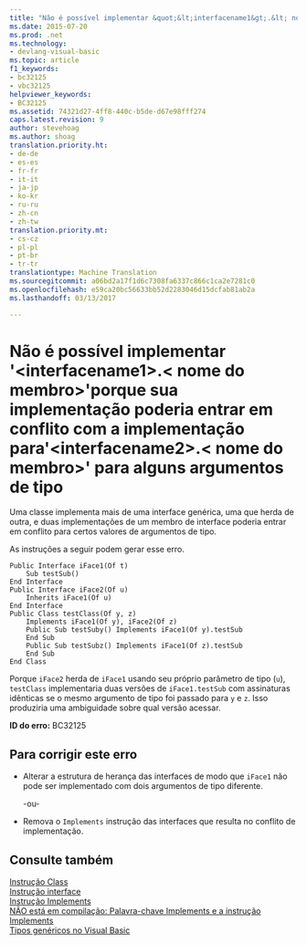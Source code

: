```yaml
---
title: "Não é possível implementar &quot;&lt;interfacename1&gt;.&lt; nome do membro&gt;&quot;porque sua implementação poderia entrar em conflito com a implementação para&quot;&lt;interfacename2&gt;.&lt; nome do membro&gt;&quot; para alguns argumentos de tipo | Documentos do Microsoft"
ms.date: 2015-07-20
ms.prod: .net
ms.technology:
- devlang-visual-basic
ms.topic: article
f1_keywords:
- bc32125
- vbc32125
helpviewer_keywords:
- BC32125
ms.assetid: 74321d27-4ff8-440c-b5de-d67e98fff274
caps.latest.revision: 9
author: stevehoag
ms.author: shoag
translation.priority.ht:
- de-de
- es-es
- fr-fr
- it-it
- ja-jp
- ko-kr
- ru-ru
- zh-cn
- zh-tw
translation.priority.mt:
- cs-cz
- pl-pl
- pt-br
- tr-tr
translationtype: Machine Translation
ms.sourcegitcommit: a06bd2a17f1d6c7308fa6337c866c1ca2e7281c0
ms.openlocfilehash: e59ca20bc56633bb52d2283046d15dcfab81ab2a
ms.lasthandoff: 03/13/2017

---
```

# <a name="cannot-implement-39ltinterfacename1gtltmembernamegt39-because-its-implementation-could-conflict-with-the-implementation-for-39ltinterfacename2gtltmembernamegt39-for-some-type-arguments"></a>Não é possível implementar '&lt;interfacename1&gt;.&lt; nome do membro&gt;'porque sua implementação poderia entrar em conflito com a implementação para'&lt;interfacename2&gt;.&lt; nome do membro&gt;' para alguns argumentos de tipo
Uma classe implementa mais de uma interface genérica, uma que herda de outra, e duas implementações de um membro de interface poderia entrar em conflito para certos valores de argumentos de tipo.  
  
 As instruções a seguir podem gerar esse erro.  
  
```  
Public Interface iFace1(Of t)  
    Sub testSub()  
End Interface  
Public Interface iFace2(Of u)  
    Inherits iFace1(Of u)  
End Interface  
Public Class testClass(Of y, z)  
    Implements iFace1(Of y), iFace2(Of z)  
    Public Sub testSuby() Implements iFace1(Of y).testSub  
    End Sub  
    Public Sub testSubz() Implements iFace1(Of z).testSub  
    End Sub  
End Class  
```  
  
 Porque `iFace2` herda de `iFace1` usando seu próprio parâmetro de tipo (`u`), `testClass` implementaria duas versões de `iFace1.testSub` com assinaturas idênticas se o mesmo argumento de tipo foi passado para `y` e `z`. Isso produziria uma ambiguidade sobre qual versão acessar.  
  
 **ID do erro:** BC32125  
  
## <a name="to-correct-this-error"></a>Para corrigir este erro  
  
-   Alterar a estrutura de herança das interfaces de modo que `iFace1` não pode ser implementado com dois argumentos de tipo diferente.  
  
     -ou-  
  
-   Remova o `Implements` instrução das interfaces que resulta no conflito de implementação.  
  
## <a name="see-also"></a>Consulte também  
 [Instrução Class](../../visual-basic/language-reference/statements/class-statement.md)   
 [Instrução interface](../../visual-basic/language-reference/statements/interface-statement.md)   
 [Instrução Implements](../../visual-basic/language-reference/statements/implements-statement.md)   
 [NÃO está em compilação: Palavra-chave Implements e a instrução Implements](http://msdn.microsoft.com/en-us/b96560f7-6413-480f-a1e2-f80253bab5be)   
 [Tipos genéricos no Visual Basic](../../visual-basic/programming-guide/language-features/data-types/generic-types.md)

